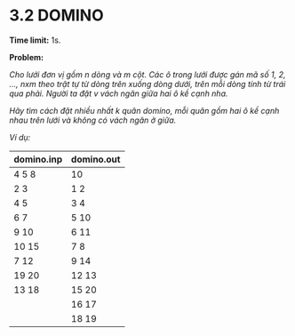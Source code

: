 # 3.2 DOMINO

**Time limit:** 1s.

**Problem:**

*Cho lưới đơn vị gồm n dòng và m cột. Các ô trong lưới được gán mã số 1, 2, ..., nxm theo trật tự từ dòng trên xuống dòng dưới, trên mỗi dòng tính từ trái qua phải. Người ta đặt v vách ngăn giữa hai ô kề cạnh nha.*

*Hãy tìm cách đặt nhiều nhất k quân domino, mỗi quân gồm hai ô kề cạnh nhau trên lưới và không có vách ngăn ở giữa.*

*Ví dụ:*

|domino.inp|domino.out|
|:----|:---|
|4 5 8|10|
|2 3| 1 2|
|4 5|3 4|
|6 7| 5 10|
|9 10|6 11|
|10 15|7 8|
|7 12|9 14|
|19 20|12 13|
|13 18|15 20|
||16 17|
||18 19|

#